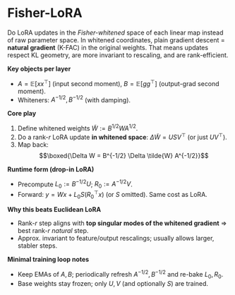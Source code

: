 # Fisher-LoRA 

Do LoRA updates in the *Fisher-whitened* space of each linear map instead of raw parameter space.
In whitened coordinates, plain gradient descent = **natural gradient** (K-FAC) in the original weights. That means updates respect KL geometry, are more invariant to rescaling, and are rank-efficient.

**Key objects per layer**

* $A=\mathbb{E}[x x^\top]$ (input second moment), $B=\mathbb{E}[g g^\top]$ (output-grad second moment).
* Whiteners: $A^{-1/2}, B^{-1/2}$ (with damping).

**Core play**

1. Define whitened weights $\tilde{W} := B^{1/2} W A^{1/2}$.
2. Do a rank-$r$ LoRA update **in whitened space**: $\Delta \tilde{W} = U S V^\top$ (or just $U V^\top$).
3. Map back:
   $$\boxed{\Delta W = B^{-1/2} \Delta \tilde{W} A^{-1/2}}$$

**Runtime form (drop-in LoRA)**

* Precompute $L_0:=B^{-1/2}U$; $R_0:=A^{-1/2}V$.
* Forward: $y = W x + L_0 S (R_0^\top x)$ (or $S$ omitted). Same cost as LoRA.

**Why this beats Euclidean LoRA**

* Rank-$r$ step aligns with **top singular modes of the whitened gradient** ⇒ best rank-$r$ *natural* step.
* Approx. invariant to feature/output rescalings; usually allows larger, stabler steps.

**Minimal training loop notes**

* Keep EMAs of $A,B$; periodically refresh $A^{-1/2},B^{-1/2}$ and re-bake $L_0,R_0$.
* Base weights stay frozen; only $U,V$ (and optionally $S$) are trained.
